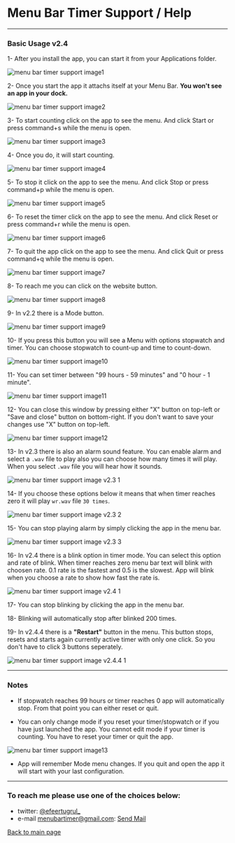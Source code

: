 # Menu Bar Timer Support / Help

----------------------------

### Basic Usage v2.4

1- After you install the app, you can start it from your Applications folder.

![menu bar timer support image1](/images/menu_bar_timer/menubartimer-support-img01.png)

2- Once you start the app it attachs itself at your Menu Bar. **You won't see an app in your dock.**

![menu bar timer support image2](/images/menu_bar_timer/menubartimer-support-img02.png)

3- To start counting click on the app to see the menu. And click Start or press command+s while the menu is open.

![menu bar timer support image3](/images/menu_bar_timer/menubartimer-support-img03.png)

4- Once you do, it will start counting.

![menu bar timer support image4](/images/menu_bar_timer/menubartimer-support-img04.png)

5- To stop it click on the app to see the menu. And click Stop or press command+p while the menu is open.

![menu bar timer support image5](/images/menu_bar_timer/menubartimer-support-img05.png)

6- To reset the timer click on the app to see the menu. And click Reset or press command+r while the menu is open. 

![menu bar timer support image6](/images/menu_bar_timer/menubartimer-support-img06.png)

7- To quit the app click on the app to see the menu. And click Quit or press command+q while the menu is open.

![menu bar timer support image7](/images/menu_bar_timer/menubartimer-support-img07.png)

8- To reach me you can click on the website button.

![menu bar timer support image8](/images/menu_bar_timer/menubartimer-support-img08.png)

9- In v2.2 there is a Mode button.

![menu bar timer support image9](/images/menu_bar_timer/menubartimer-support-img09.png)

10- If you press this button you will see a Menu with options stopwatch and timer. You can choose stopwatch to count-up and time to count-down.

![menu bar timer support image10](/images/menu_bar_timer/menubartimer-support-img10.png) 

11- You can set timer between "99 hours - 59 minutes" and "0 hour - 1 minute".

![menu bar timer support image11](/images/menu_bar_timer/menubartimer-support-img11.png)

12- You can close this window by pressing either "X" button on top-left or "Save and close" button on bottom-right. If you don't want to save your changes use "X" button on top-left.

![menu bar timer support image12](/images/menu_bar_timer/menubartimer-support-img12.png)

13- In v2.3 there is also an alarm sound feature. You can enable alarm and select a `.wav` file to play also you can choose how many times it will play. When you select `.wav` file you will hear how it sounds.

![menu bar timer support image v2.3 1](/images/menu_bar_timer/menubartimer-support-img-v2_3-1.png)

14- If you choose these options below it means that when timer reaches zero it will play `wr.wav` file `30 times`. 

![menu bar timer support image v2.3 2](/images/menu_bar_timer/menubartimer-support-img-v2_3-2.png)

15- You can stop playing alarm by simply clicking the app in the menu bar.

![menu bar timer support image v2.3 3](/images/menu_bar_timer/menubartimer-support-img-v2_3-3.png)

16- In v2.4 there is a blink option in timer mode. You can select this option and rate of blink. When timer reaches zero menu bar text will blink with choosen rate. 0.1 rate is the fastest and 0.5 is the slowest. App will blink when you choose a rate to show how fast the rate is.

![menu bar timer support image v2.4 1](/images/menu_bar_timer/menubartimer-support-img-v2_4-1.png)

17- You can stop blinking by clicking the app in the menu bar. 

18- Blinking will automatically stop after blinked 200 times.

19- In v2.4.4 there is a __"Restart"__ button in the menu. This button stops, resets and starts again currently active timer with only one click. So you don't have to click 3 buttons seperately.

![menu bar timer support image v2.4.4 1](/images/menu_bar_timer/menubartimer-support-img-v2_4_4-1.png)

------------------------------

### Notes

- If stopwatch reaches 99 hours or timer reaches 0 app will automatically stop. From that point you can either reset or quit. 

- You can only change mode if you reset your timer/stopwatch or if you have just launched the app. You cannot edit mode if your timer is counting. You have to reset your timer or quit the app.

![menu bar timer support image13](/images/menu_bar_timer/menubartimer-support-img13.png)

- App will remember Mode menu changes. If you quit and open the app it will start with your last configuration. 

-----------------------------

### To reach me please use one of the choices below:

- twitter: [@efeertugrul_](https://twitter.com/efeertugrul_)
- e-mail menubartimer@gmail.com: [Send Mail](mailto:menubartimer@gmail.com)

[Back to main page](../index)
